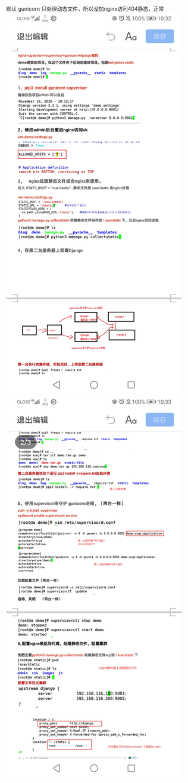 默认 gunicorn 只处理动态文件，所以没加nginx访问404静态，正常
![Image text]( https://github.com/xiaoxuenice/django/blob/master/images/a.jpg?raw=true)
![Image text]( https://github.com/xiaoxuenice/django/blob/master/images/b.jpg?raw=true)
